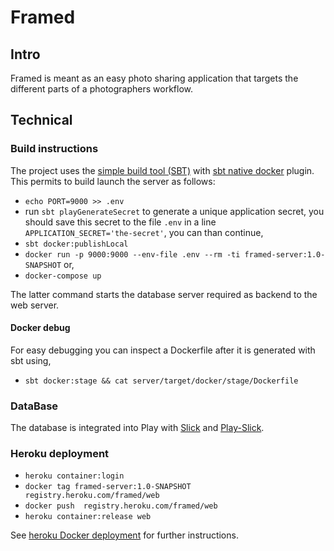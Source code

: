 # Framed
## Intro
Framed is meant as an easy photo sharing application that targets the different parts of a photographers workflow.


## Technical
### Build instructions
The project uses the [simple build tool (SBT)](https://www.scala-sbt.org) with [sbt native docker](https://www.scala-sbt.org/sbt-native-packager/formats/docker.html#) plugin.
This permits to build launch the server as follows:
 
 - `echo PORT=9000 >> .env`
 - run `sbt playGenerateSecret` to generate a unique application secret, you should save this secret to the file `.env` in a line `APPLICATION_SECRET='the-secret'`, you can than continue,
 - `sbt docker:publishLocal`
 - `docker run -p 9000:9000 --env-file .env --rm -ti framed-server:1.0-SNAPSHOT` or,
 - `docker-compose up`

The latter command starts the database server required as backend to the web server.

#### Docker debug
For easy debugging you can inspect a Dockerfile after it is  generated with sbt using,

 - `sbt docker:stage && cat server/target/docker/stage/Dockerfile`

### DataBase
The database is integrated into Play with [Slick](http://slick.lightbend.com/doc/2.1.0/orm-to-slick.html) and 
[Play-Slick](https://www.playframework.com/documentation/2.6.x/PlaySlick).

### Heroku deployment

 - `heroku container:login`
 - `docker tag framed-server:1.0-SNAPSHOT registry.heroku.com/framed/web`
 - `docker push  registry.heroku.com/framed/web`
 - `heroku container:release web`
 
See [heroku Docker deployment](https://devcenter.heroku.com/articles/container-registry-and-runtime) for further 
instructions.
